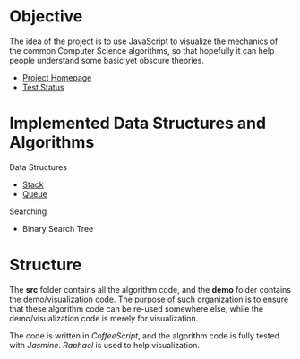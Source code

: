 # Objective

The idea of the project is to use JavaScript to visualize the mechanics of the common Computer Science algorithms, so that hopefully it can help people understand some basic yet obscure theories.

- [Project Homepage](http://marty-wang.github.com/Algorithms/)
- [Test Status](http://marty-wang.github.com/Algorithms/test-js/SpecRunner.html)

# Implemented Data Structures and Algorithms

Data Structures

- [Stack](http://marty-wang.github.com/Algorithms/demo/basics.html#stack)
- [Queue](http://marty-wang.github.com/Algorithms/demo/basics.html#queue)

Searching

- Binary Search Tree

# Structure

The **src** folder contains all the algorithm code, and the **demo** folder contains the demo/visualization code. The purpose of such organization is to ensure that these algorithm code can be re-used somewhere else, while the demo/visualization code is merely for visualization.

The code is written in *CoffeeScript*, and the algorithm code is fully tested with *Jasmine*. *Raphael* is used to help visualization.  
